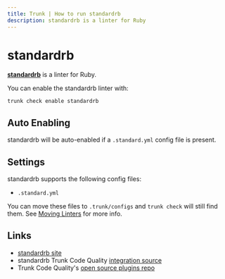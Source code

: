 ```yaml
---
title: Trunk | How to run standardrb
description: standardrb is a linter for Ruby
---
```


# standardrb

[**standardrb**](https://github.com/testdouble/standard#readme) is a linter for Ruby.

You can enable the standardrb linter with:

```shell
trunk check enable standardrb
```

## Auto Enabling

standardrb will be auto-enabled if a `.standard.yml` config file is present.

## Settings

standardrb supports the following config files:

* `.standard.yml`

You can move these files to `.trunk/configs` and `trunk check` will still find them. See [Moving Linters](../configure-linters.md#moving-linters) for more info.

## Links

* [standardrb site](https://github.com/testdouble/standard#readme)
* standardrb Trunk Code Quality [integration source](https://github.com/trunk-io/plugins/tree/main/linters/standardrb)
* Trunk Code Quality's [open source plugins repo](https://github.com/trunk-io/plugins/tree/main)
